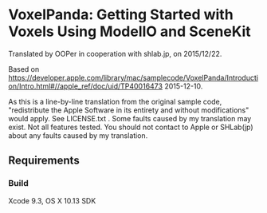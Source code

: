 # VoxelPanda: Getting Started with Voxels Using ModelIO and SceneKit

Translated by OOPer in cooperation with shlab.jp, on 2015/12/22.

Based on
<https://developer.apple.com/library/mac/samplecode/VoxelPanda/Introduction/Intro.html#//apple_ref/doc/uid/TP40016473>
2015-12-10.

As this is a line-by-line translation from the original sample code, "redistribute the Apple Software in its entirety and without modifications" would apply. See LICENSE.txt .
Some faults caused by my translation may exist. Not all features tested.
You should not contact to Apple or SHLab(jp) about any faults caused by my translation.

## Requirements

### Build

Xcode 9.3, OS X 10.13 SDK
